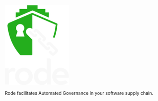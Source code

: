 <img src="https://raw.githubusercontent.com/rode/.github/main/Rode_Logo_Stacked_Reverse.png" alt="rode" width="200"/>

Rode facilitates Automated Governance in your software supply chain. 
